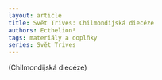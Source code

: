 ```yaml
---
layout: article
title: Svět Trives: Chilmondijská diecéze
authors: Ecthelion²
tags: materiály a doplňky
series: Svět Trives
---
```


(Chilmondijská diecéze)



